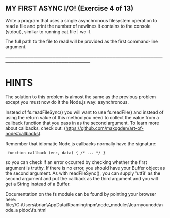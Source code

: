## MY FIRST ASYNC I/O! (Exercise 4 of 13)

  Write a program that uses a single asynchronous filesystem operation to
  read a file and print the number of newlines it contains to the console
  (stdout), similar to running cat file | wc -l.

  The full path to the file to read will be provided as the first
  command-line argument.

 ─────────────────────────────────────────────────────────────────────────────

 # HINTS

  The solution to this problem is almost the same as the previous problem
  except you must now do it the Node.js way: asynchronous.

  Instead of fs.readFileSync() you will want to use fs.readFile() and
  instead of using the return value of this method you need to collect the
  value from a callback function that you pass in as the second argument. To
  learn more about callbacks, check out:
  (https://github.com/maxogden/art-of-node#callbacks).

  Remember that idiomatic Node.js callbacks normally have the signature:

     function callback (err, data) { /* ... */ }

  so you can check if an error occurred by checking whether the first
  argument is truthy. If there is no error, you should have your Buffer
  object as the second argument. As with readFileSync(), you can supply
  'utf8' as the second argument and put the callback as the third argument
  and you will get a String instead of a Buffer.

  Documentation on the fs module can be found by pointing your browser here:
  file://C:\Users\brian\AppData\Roaming\npm\node_modules\learnyounode\node_a
  pidoc\fs.html